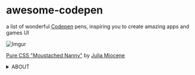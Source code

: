 # awesome-codepen
a list of wonderful [Codepen](https://codepen.io/) pens, inspiring you to create amazing apps and games UI

![Imgur](https://i.imgur.com/ZJ5H7cS.gif)

[Pure CSS "Moustached Nanny"](https://codepen.io/miocene/full/mjLPVp) by [Julia Miocene](https://codepen.io/miocene)

<details><summary>ABOUT</summary>
<p>

This is my first project related to UI/UX design where I select attractive, useful or just inspirational (in my opinion!) UI / UX solutions, and publish them on GitHub

Discord server for suggestions, questions or just chatting on a UI / UX topic:
[awesome-ui-ux](https://discord.gg/dzPYzut)

Please note:
the authorship of the pens may not be verified properly.
If you find an error related to authorship of a pen, please report it to the project Discord channel, or create a GitHub issue.

</p>
</details>
